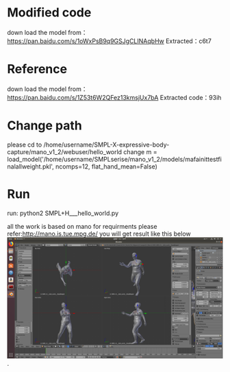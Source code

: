 # Modified code
down load the model from：https://pan.baidu.com/s/1oWxPsB9q9GSJgCLINAqbHw 
Extracted：c6t7 
# Reference
down load the model from：https://pan.baidu.com/s/1Z53t6W2QFez13kmsjUx7bA 
Extracted code：93ih 
# Change path
please cd to /home/username/SMPL-X-expressive-body-capture/mano_v1_2/webuser/hello_world
change m = load_model('/home/username/SMPLserise/mano_v1_2/models/mafainittestfinalallweight.pkl', ncomps=12, flat_hand_mean=False)  
# Run
run: python2 SMPL+H___hello_world.py

all the work is based on mano for requirments please refer:http://mano.is.tue.mpg.de/
you will get result like this below
![image](https://github.com/Myzhencai/SMPL-X-expressive-body-capture/blob/master/result.png).
